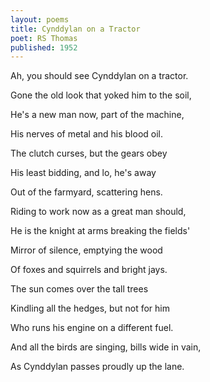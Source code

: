```yaml
---
layout: poems
title: Cynddylan on a Tractor
poet: RS Thomas
published: 1952
---
```

Ah, you should see Cynddylan on a tractor.

Gone the old look that yoked him to the soil,

He's a new man now, part of the machine,

His nerves of metal and his blood oil.

The clutch curses, but the gears obey

His least bidding, and lo, he's away

Out of the farmyard, scattering hens.

Riding to work now as a great man should,

He is the knight at arms breaking the fields'

Mirror of silence, emptying the wood

Of foxes and squirrels and bright jays.

The sun comes over the tall trees

Kindling all the hedges, but not for him

Who runs his engine on a different fuel.

And all the birds are singing, bills wide in vain,

As Cynddylan passes proudly up the lane.